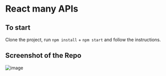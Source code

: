 # React many APIs

## To start

Clone the project, run `npm install` + `npm start` and follow the instructions.

## Screenshot of the Repo

![image](https://user-images.githubusercontent.com/5306791/61496683-ee603280-a9b4-11e9-9ce2-17bb57599c79.png)
